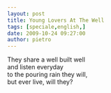 ```yaml
---
layout: post
title: Young Lovers At The Well
tags: [speciale,english,]
date: 2009-10-24 09:27:00
author: pietro
---
```

They share a well built well<br/>and listen everyday<br/>to the pouring rain they will,<br/>but ever live, will they?
